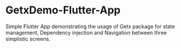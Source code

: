 # GetxDemo-Flutter-App

Simple Flutter App demonstrating the usage of Getx package for state management, Dependency injection and Navigation between three simplistic screens.
